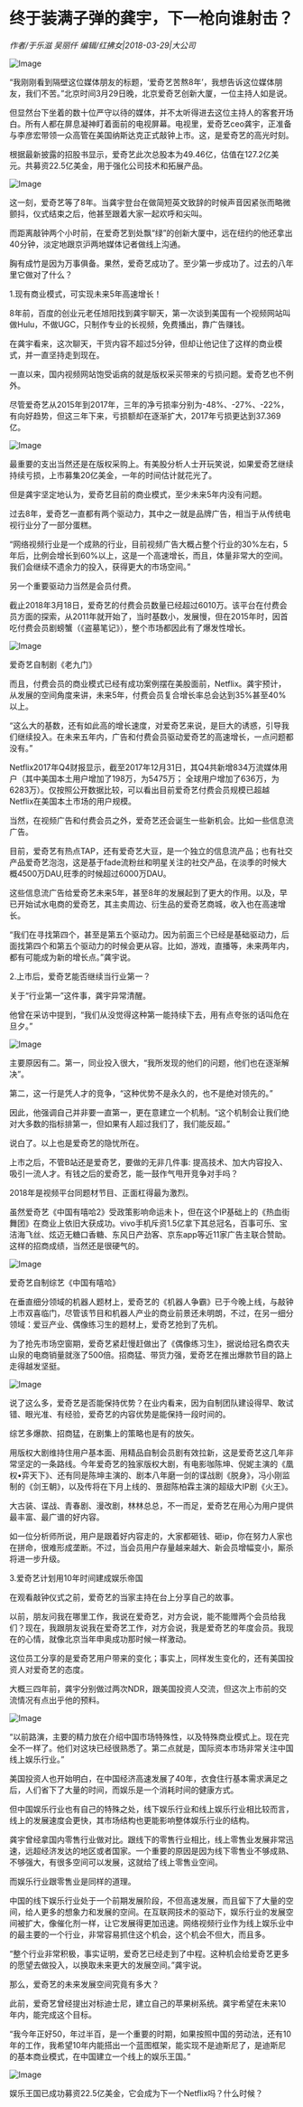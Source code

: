 # 终于装满子弹的龚宇，下一枪向谁射击？

*作者/于乐滋  吴丽仟  编辑/红拂女|2018-03-29|大公司*

![Image](http://p3.pstatp.com/large/pgc-image/15223686632868d91906827)

“我刚刚看到隔壁这位媒体朋友的标题，‘爱奇艺苦熬8年’，我想告诉这位媒体朋友，我们不苦。”北京时间3月29日晚，北京爱奇艺创新大厦，一位主持人如是说。

但显然台下坐着的数十位严守以待的媒体，并不太听得进去这位主持人的客套开场白。所有人都在屏息凝神盯着面前的电视屏幕。电视里，爱奇艺ceo龚宇，正准备与李彦宏带领一众高管在美国纳斯达克正式敲钟上市。这，是爱奇艺的高光时刻。

根据最新披露的招股书显示，爱奇艺此次总股本为49.46亿，估值在127.2亿美元。共募资22.5亿美金，用于强化公司技术和拓展产品。

![Image](http://p1.pstatp.com/large/pgc-image/15223686631060cdf5fb4b6)

这一刻，爱奇艺等了8年。当龚宇登台在做简短英文致辞的时候声音因紧张而略微颤抖，仪式结束之后，他甚至跟着大家一起欢呼和尖叫。

而距离敲钟两个小时前，在爱奇艺到处飘“绿”的创新大厦中，远在纽约的他还拿出40分钟，淡定地跟京沪两地媒体记者做线上沟通。

胸有成竹是因为万事俱备。果然，爱奇艺成功了。至少第一步成功了。过去的八年里它做对了什么？

1.现有商业模式，可实现未来5年高速增长！

8年前，百度的创业元老任旭阳找到龚宇聊天，第一次谈到美国有一个视频网站叫做Hulu，不做UGC，只制作专业的长视频，免费播出，靠广告赚钱。

在龚宇看来，这次聊天，干货内容不超过5分钟，但却让他记住了这样的商业模式，并一直坚持走到现在。

一直以来，国内视频网站饱受诟病的就是版权采买带来的亏损问题。爱奇艺也不例外。

尽管爱奇艺从2015年到2017年，三年的净亏损率分别为-48%、-27%、-22%，有向好趋势，但这三年下来，亏损额却在逐渐扩大，2017年亏损更达到37.369亿。

![Image](http://p1.pstatp.com/large/pgc-image/1522368663399bf722d89f8)

最重要的支出当然还是在版权采购上。有美股分析人士开玩笑说，如果爱奇艺继续持续亏损，上市募集20亿美金，一年的时间估计就花光了。

但是龚宇坚定地认为，爱奇艺目前的商业模式，至少未来5年内没有问题。

过去8年，爱奇艺一直都有两个驱动力，其中之一就是品牌广告，相当于从传统电视行业分了一部分蛋糕。

“网络视频行业是一个成熟的行业，目前视频广告大概占整个行业的30%左右，5年后，比例会增长到60%以上，这是一个高速增长，而且，体量非常大的空间。我们会继续不遗余力的投入，获得更大的市场空间。”

另一个重要驱动力当然是会员付费。

截止2018年3月18日，爱奇艺的付费会员数量已经超过6010万。该平台在付费会员方面的探索，从2011年就开始了，当时基数小，发展慢，但在2015年时，因首吃付费会员剧螃蟹（《盗墓笔记》），整个市场都因此有了爆发性增长。

![Image](http://p3.pstatp.com/large/pgc-image/1522368663959f320165a69)

爱奇艺自制剧《老九门》

而且，付费会员的商业模式已经有成功案例摆在美股面前，Netflix。龚宇预计，从发展的空间角度来讲，未来5年，付费会员复合增长率总会达到35%甚至40%以上。

“这么大的基数，还有如此高的增长速度，对爱奇艺来说，是巨大的诱惑，引导我们继续投入。在未来五年内，广告和付费会员驱动爱奇艺的高速增长，一点问题都没有。”

Netflix2017年Q4财报显示，截至2017年12月31日，其Q4共新增834万流媒体用户（其中美国本土用户增加了198万，为5475万； 全球用户增加了636万，为6283万）。仅按照公开数据比较，可以看出目前爱奇艺付费会员规模已超越Netflix在美国本土市场的用户规模。

当然，在视频广告和付费会员之外，爱奇艺还会诞生一些新机会。比如一些信息流广告。

目前，爱奇艺有热点TAP，还有爱奇艺大豆，是一个独立的信息流产品；也有社交产品爱奇艺泡泡，这是基于fade流粉丝和明星关注的社交产品，在淡季的时候大概4500万DAU,旺季的时候超过6000万DAU。

这些信息流广告给爱奇艺未来5年，甚至8年的发展起到了更大的作用。以及，早已开始试水电商的爱奇艺，其主卖周边、衍生品的爱奇艺商城，收入也在高速增长。

“我们在寻找第四个，甚至是第五个驱动力。因为前面三个已经是基础驱动力，后面找第四个和第五个驱动力的时候会更从容。比如，游戏，直播等，未来两年内，都有可能成为新的增长点。”龚宇说。

2.上市后，爱奇艺能否继续当行业第一？

关于“行业第一”这件事，龚宇异常清醒。

他曾在采访中提到，“我们从没觉得这种第一能持续下去，用有点夸张的话叫危在旦夕。”

![Image](http://p9.pstatp.com/large/pgc-image/15223686632309670d77231)

主要原因有二。第一，同业投入很大，“我所发现的他们的问题，他们也在逐渐解决”。

第二，这一行是凭人才的竞争，“这种优势不是永久的，也不是绝对领先的。”

因此，他强调自己并非要一直第一，更在意建立一个机制。“这个机制会让我们绝对大多数的指标排第一，但如果有人超过我们了，我们能反超。”

说白了。以上也是爱奇艺的隐忧所在。

上市之后，不管B站还是爱奇艺，要做的无非几件事: 提高技术、加大内容投入、吸引一流人才。有钱之后的爱奇艺，能一鼓作气甩开竞争对手吗？

2018年是视频平台同题材节目、正面杠得最为激烈。

虽然爱奇艺《中国有嘻哈2》受政策影响命运未卜，但在这个IP基础上的《热血街舞团》在商业上依旧大获成功。vivo手机斥资1.5亿拿下其总冠名，百事可乐、宝洁海飞丝、炫迈无糖口香糖、东风日产劲客、京东app等近11家广告主联合赞助。这样的招商成绩，当然还是很硬气的。

![Image](http://p3.pstatp.com/large/pgc-image/152236866388707f8d91721)

爱奇艺自制综艺《中国有嘻哈》

在垂直细分领域的机器人题材上，爱奇艺的《机器人争霸》已于今晚上线，与敲钟上市双喜临门，尽管该节目和机器人产业的商业前景还未明朗，不过，在另一细分领域：爱豆产业、偶像练习生的题材上，爱奇艺抢到了先机。

为了抢先市场空窗期，爱奇艺紧赶慢赶做出了《偶像练习生》，据说给冠名商农夫山泉的电商销量就涨了500倍。招商猛、带货力强，爱奇艺在推出爆款节目的路上走得越发坚挺。

![Image](http://p1.pstatp.com/large/pgc-image/1522368664067cfcfe2af05)

说了这么多，爱奇艺是否能保持优势？在业内看来，因为自制团队建设得早、敢试错、眼光准、有经验，爱奇艺的内容优势是能保持一段时间的。

综艺多爆款、招商猛，在剧集上的策略也是有的放矢。

用版权大剧维持住用户基本面、用精品自制会员剧有效拉新，这是爱奇艺这几年非常坚定的一条路线。今年爱奇艺的独家版权大剧，有电影咖陈坤、倪妮主演的《凰权•弈天下》、还有同是陈坤主演的、剧本八年磨一剑的谍战剧《脱身》，冯小刚监制的《剑王朝》，以及传将在下月上线的、景甜陈柏霖主演的超级大IP剧《火王》。

大古装、谍战、青春剧、漫改剧，林林总总，不一而足，爱奇艺在用心为用户提供最丰富、最广谱的好内容。

如一位分析师所说，用户是跟着好内容走的，大家都砸钱、砸ip，你在努力人家也在拼命，很难形成垄断。不过，当会员用户存量越来越大、新会员增幅变小，厮杀将进一步升级。

3.爱奇艺计划用10年时间建成娱乐帝国

在观看敲钟仪式之前，爱奇艺的当家主持在台上分享自己的故事。

以前，朋友问我在哪里工作，我说在爱奇艺，对方会说，能不能赠两个会员给我们？现在，我跟朋友说我在爱奇艺工作，对方会说，我是爱奇艺的年度会员。我现在的心情，就像北京当年申奥成功那时候一样激动。

这位员工分享的是爱奇艺用户带来的变化；事实上，同样发生变化的，还有美国投资人对爱奇艺的态度。

大概三四年前，龚宇分别做过两次NDR，跟美国投资人交流，但这次上市前的交流情况有点出乎他的预料。

![Image](http://p3.pstatp.com/large/pgc-image/15223686633820219723be8)

“以前路演，主要的精力放在介绍中国市场特殊性，以及特殊商业模式上。现在完全不一样了。他们对这块已经很熟悉了。第二点就是，国际资本市场非常关注中国线上娱乐行业。”

美国投资人也开始明白，在中国经济高速发展了40年，衣食住行基本需求满足之后，人们省下了大量的时间，而娱乐是一个消耗时间的健康方式。

但中国娱乐行业也有自己的特殊之处，线下娱乐行业和线上娱乐行业相比较而言，线上的发展速度会更快，其市场结构也更能影响整体娱乐行业的结构。

龚宇曾经拿国内零售行业做对比。跟线下的零售行业相比，线上零售业发展非常迅速，远超经济发达的地区或者国家。一个重要的原因是因为线下零售业不够成熟、不够强大，有很多空间可以发展，这就给了线上零售业空间。

而娱乐行业跟零售业是同样的道理。

中国的线下娱乐行业处于一个前期发展阶段，不但高速发展，而且留下了大量的空间，给人更多的想象力和发展的空间。在互联网技术的驱动下，娱乐行业的发展空间被扩大，像催化剂一样，让它发展得更加迅速。网络视频行业作为线上娱乐业中的最主要的一个行业，非常容易抓住这个机会，这个机会不但大，而且多。

“整个行业非常积极，事实证明，爱奇艺已经走到了中程。这种机会给爱奇艺更多的愿望去做投入，以换取未来更大的发展空间。”龚宇说。

那么，爱奇艺的未来发展空间究竟有多大？

此前，爱奇艺曾经提出对标迪士尼，建立自己的苹果树系统。龚宇希望在未来10年内，能完成这个目标。

“我今年正好50，年过半百，是一个重要的时期，如果按照中国的劳动法，还有10年的工作，我希望10年内能搭出一个蓝图框架，能实现不是迪斯尼了，是迪斯尼的基本商业模式，在中国建立一个线上的娱乐王国。”

![Image](http://p3.pstatp.com/large/pgc-image/152236866354139e062b90c)

娱乐王国已成功募资22.5亿美金，它会成为下一个Netflix吗？什么时候？

